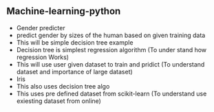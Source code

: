 ## Machine-learning-python
 - Gender predicter
  - predict gender by sizes of the human based on given training data
  - This will be simple decision tree example
  - Decision tree is simplest regression algorithm (To under stand how regression Works)
  - This will use user given dataset to train and pridict (To understand dataset and importance of large dataset)
 - Iris
  - This also uses decision tree algo 
  - This uses pre defined dataset from scikit-learn (To understand use exiesting dataset from online) 
